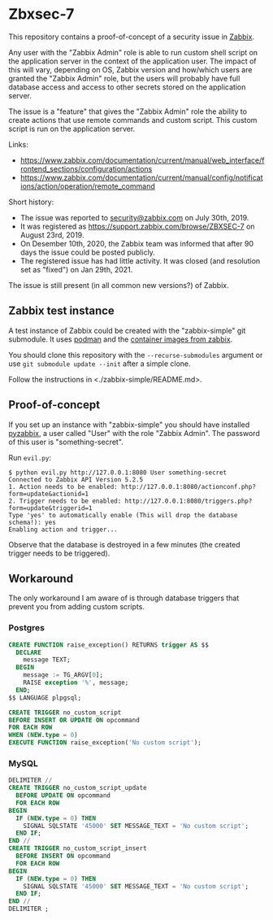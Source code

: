 # Zbxsec-7

This repository contains a proof-of-concept of a security issue in [Zabbix](https://zabbix.com).

Any user with the "Zabbix Admin" role is able to run custom shell script on the application server in the context of the application user. The impact of this will vary, depending on OS, Zabbix version and how/which users are granted the "Zabbix Admin" role, but the users will probably have full database access and access to other secrets stored on the application server.

The issue is a "feature" that gives the "Zabbix Admin" role the ability to create actions that use remote commands and custom script. This custom script is run on the application server.

Links:

* https://www.zabbix.com/documentation/current/manual/web_interface/frontend_sections/configuration/actions
* https://www.zabbix.com/documentation/current/manual/config/notifications/action/operation/remote_command

Short history:

* The issue was reported to security@zabbix.com on July 30th, 2019.
* It was registered as https://support.zabbix.com/browse/ZBXSEC-7 on August 23rd, 2019.
* On Desember 10th, 2020, the Zabbix team was informed that after 90 days the issue could be posted publicly.
* The registered issue has had little activity. It was closed (and resolution set as "fixed") on Jan 29th, 2021.

The issue is still present (in all common new versions?) of Zabbix.

## Zabbix test instance

A test instance of Zabbix could be created with the "zabbix-simple" git submodule. It uses [podman](https://podman.io/getting-started/) and the [container images from zabbix](https://hub.docker.com/u/zabbix).

You should clone this repository with the `--recurse-submodules` argument or use `git submodule update --init` after a simple clone.

Follow the instructions in <./zabbix-simple/README.md>.

## Proof-of-concept

If you set up an instance with "zabbix-simple" you should have installed [pyzabbix](https://pypi.org/project/pyzabbix/), a user called "User" with the role "Zabbix Admin". The password of this user is "something-secret".

Run `evil.py`:

```
$ python evil.py http://127.0.0.1:8080 User something-secret
Connected to Zabbix API Version 5.2.5
1. Action needs to be enabled: http://127.0.0.1:8080/actionconf.php?form=update&actionid=1
2. Trigger needs to be enabled: http://127.0.0.1:8080/triggers.php?form=update&triggerid=1
Type 'yes' to automatically enable (This will drop the database schema!): yes
Enabling action and trigger...
```

Observe that the database is destroyed in a few minutes (the created trigger needs to be triggered).

## Workaround

The only workaround I am aware of is through database triggers that prevent you from adding custom scripts.

### Postgres

```sql
CREATE FUNCTION raise_exception() RETURNS trigger AS $$
  DECLARE
    message TEXT;
  BEGIN
    message := TG_ARGV[0];
    RAISE exception '%', message;
  END;
$$ LANGUAGE plpgsql;

CREATE TRIGGER no_custom_script
BEFORE INSERT OR UPDATE ON opcommand
FOR EACH ROW
WHEN (NEW.type = 0)
EXECUTE FUNCTION raise_exception('No custom script');
```

### MySQL

```sql
DELIMITER //
CREATE TRIGGER no_custom_script_update
  BEFORE UPDATE ON opcommand
  FOR EACH ROW
BEGIN
  IF (NEW.type = 0) THEN
    SIGNAL SQLSTATE '45000' SET MESSAGE_TEXT = 'No custom script';
  END IF;
END //
CREATE TRIGGER no_custom_script_insert
  BEFORE INSERT ON opcommand
  FOR EACH ROW
BEGIN
  IF (NEW.type = 0) THEN
    SIGNAL SQLSTATE '45000' SET MESSAGE_TEXT = 'No custom script';
  END IF;
END //
DELIMITER ;
```
